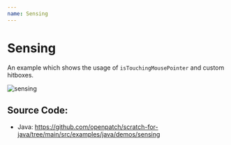 ```yaml
---
name: Sensing
---
```


# Sensing

An example which shows the usage of `isTouchingMousePointer` and custom hitboxes.

![sensing](/assets/sensing.gif)

## Source Code:

- Java: https://github.com/openpatch/scratch-for-java/tree/main/src/examples/java/demos/sensing
